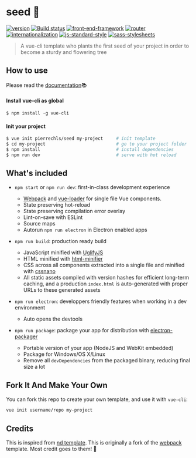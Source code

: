 # seed 🌱

[![version](https://img.shields.io/badge/version-1.0-green.svg?style=flat-square)](https://github.com/pierrechls/seed) [![Build status](https://img.shields.io/badge/build-passing-green.svg?style=flat-square)](https://img.shields.io/badge/build-passing-green.svg?style=flat-square) [![front-end-framework](https://img.shields.io/badge/framework-vue.js-lightgrey.svg?style=flat-square)](http://vuejs.org/) [![router](https://img.shields.io/badge/router-vue--router-lightgrey.svg?style=flat-square)](http://router.vuejs.org/en/index.html) [![internationalization](https://img.shields.io/badge/internationalization-vue--i18n-lightgrey.svg?style=flat-square)](https://github.com/kazupon/vue-i18n) [![js-standard-style](https://img.shields.io/badge/code_style-standard-lightgrey.svg?style=flat-square)](http://standardjs.com/) [![sass-stylesheets](https://img.shields.io/badge/stylesheets-sass-lightgrey.svg?style=flat-square)](http://sass-lang.com/)

> A vue-cli template who plants the first seed of your project in order to become a sturdy and flowering tree

## How to use

Please read the [documentation](https://pierrechls.github.io/seed/)📚

#### Install vue-cli as global

```
$ npm install -g vue-cli
```

#### Init your project

``` bash
$ vue init pierrechls/seed my-project     # init template
$ cd my-project                           # go to your project folder
$ npm install                             # install dependencies
$ npm run dev                             # serve with hot reload
```

## What's included

- `npm start` or `npm run dev`: first-in-class development experience
  - [Webpack](http://webpack.github.io/) and [vue-loader](http://vuejs.github.io/vue-loader/) for single file Vue components.
  - State preserving hot-reload
  - State preserving compilation error overlay
  - Lint-on-save with ESLint
  - Source maps
  - Autorun `npm run electron` in Electron enabled apps

- `npm run build`: production ready build
  - JavaScript minified with [UglifyJS](https://github.com/mishoo/UglifyJS2)
  - HTML minified with [html-minifier](https://github.com/kangax/html-minifier)
  - CSS across all components extracted into a single file and minified with [cssnano](https://github.com/ben-eb/cssnano)
  - All static assets compiled with version hashes for efficient long-term caching, and a production `index.html` is auto-generated with proper URLs to these generated assets

- `npm run electron`: developpers friendly features when working in a dev environment
  - Auto opens the devtools

- `npm run package`: package your app for distribution with [electron-packager](https://github.com/electron-userland/electron-packager)
  - Portable version of your app (NodeJS and WebKit embedded)
  - Package for Windows/OS X/Linux
  - Remove all `devDependencies` from the packaged binary, reducing final size a lot

## Fork It And Make Your Own

You can fork this repo to create your own template, and use it with `vue-cli`:

``` bash
vue init username/repo my-project
```

## Credits

This is inspired from [nd template](https://github.com/soixantecircuits/nd). This is originally a fork of the [webpack](https://github.com/vuejs-templates/webpack) template. Most credit goes to them! 👏
